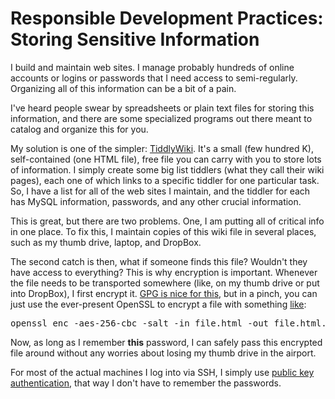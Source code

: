 Responsible Development Practices: Storing Sensitive Information
================================================================
I build and maintain web sites.  I manage probably hundreds of online accounts or logins or passwords that I need access to semi-regularly.  Organizing all of this information can be a bit of a pain.

I've heard people swear by spreadsheets or plain text files for storing this information, and there are some specialized programs out there meant to catalog and organize this for you.

My solution is one of the simpler: <a href="http://www.tiddlywiki.com/">TiddlyWiki</a>.  It's a small (few hundred K), self-contained (one HTML file), free file you can carry with you to store lots of information.  I simply create some big list tiddlers (what they call their wiki pages), each one of which links to a specific tiddler for one particular task.  So, I have a list for all of the web sites I maintain, and the tiddler for each has MySQL information, passwords, and any other crucial information.

This is great, but there are two problems.  One, I am putting all of critical info in one place.  To fix this, I maintain copies of this wiki file in several places, such as my thumb drive, laptop, and DropBox.

The second catch is then, what if someone finds this file?  Wouldn't they have access to everything?  This is why encryption is important.  Whenever the file needs to be transported somewhere (like, on my thumb drive or put into DropBox), I first encrypt it.  <a href="http://www.gnupg.org/">GPG is nice for this</a>, but in a pinch, you can just use the ever-present OpenSSL to encrypt a file with something <a href="http://www.madboa.com/geek/openssl/#encrypt-simple">like</a>:

<pre>openssl enc -aes-256-cbc -salt -in file.html -out file.html.encrypted</pre>

Now, as long as I remember <strong>this</strong> password, I can safely pass this encrypted file around without any worries about losing my thumb drive in the airport.

For most of the actual machines I log into via SSH, I simply use <a href="http://sial.org/howto/openssh/publickey-auth/">public key authentication</a>, that way I don't have to remember the passwords.